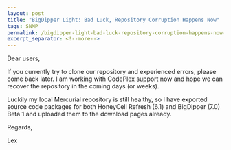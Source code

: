 ```yaml
---
layout: post
title: "BigDipper Light: Bad Luck, Repository Corruption Happens Now"
tags: SNMP
permalink: /bigdipper-light-bad-luck-repository-corruption-happens-now-1ee9e122e76c
excerpt_separator: <!--more-->
---
```

Dear users,

If you currently try to clone our repository and experienced errors, please come back later. I am working with CodePlex support now and hope we can recover the repository in the coming days (or weeks).

Luckily my local Mercurial repository is still healthy, so I have exported source code packages for both HoneyCell Refresh (6.1) and BigDipper (7.0) Beta 1 and uploaded them to the download pages already.

Regards,

Lex
<!--more-->